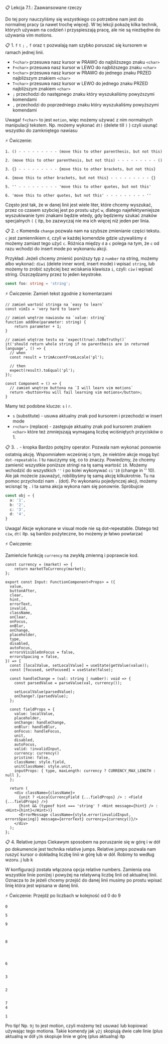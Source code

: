 📋 Lekcja 7.1.: Zaawansowane rzeczy

Do tej pory nauczyliśmy się wszystkiego co potrzebne nam jest
do normalnej pracy (a nawet trochę więcej). W tej lekcji pokażę kilka technik,
których używam na codzień i przyspieszają pracę, ale nie są niezbędne do używania vim motions.

📋 1. `f` `t` `;` `,`
`f` oraz `t` pozwalają nam szybko poruszać się kursorem w ramach jednej 
linii. 

- `f<char>` przesuwa nasz kursor w PRAWO do najbliższego znaku `<char>`
- `F<char>` przesuwa nasz kursor w LEWO do najbliższego znaku `<char>`
- `t<char>` przesuwa nasz kursor w PRAWO do jednego znaku PRZED najbliższym znakiem `<char>`
- `T<char>` przesuwa nasz kursor w LEWO do jednego znaku PRZED najbliższym znakiem `<char>`
- `;` przechodzi do następnego znaku który wyszukaliśmy powyższymi komendami
- `,` przechodzi do poprzedniego znaku który wyszukaliśmy powyższymi komendami

Uwaga!
`f<char>` to jest `motion`, więc możemy używać z nim normalnych manipulacji tekstem.
Np. możemy wykonać `dt)` (delete till `)` ) czyli usunąć wszystko do zamkniętego nawiasu

⚡️ Ćwiczenie:
```
1. () - - - - - - - - - (move this to other parenthesis, but not this)

2. (move this to other parenthesis, but not this) - - - - - - - - - ()

3. {} - - - - - - - - - {move this to other brackets, but not this}

4. {move this to other brackets, but not this} - - - - - - - - - {}

5. '' - - - - - - - - - 'move this to other quotes, but not this'

6. 'move this to other quotes, but not this' - - - - - - - - - ''

```

Często jest tak, że w danej linii jest wiele liter, które chcemy wyszukać, przez co
czasem szybciej jest po prostu użyć `w`, dlatego najefektywniejsze wyszukiwanie 
tymi znakami będzie wtedy, gdy będziemy szukać znaków specjalnych `(` `{` itp, bo zazwyczaj
nie ma ich więcej niż jeden per linia.

📋 2. `c`
Komenda `change` pozwala nam na szybsze zmienianie części tekstu. `c` jest zamiennikiem `d`, 
czyli w każdej komendzie gdzie używaliśmy `d` możemy zamiast tego użyć `c`. Różnica między `d` a `c`
polega na tym, że `c` od razu wchodzi do insert mode po wykonaniu akcji.

Przykład:
Jeżeli chcemy zmienić poniższy typ z `number` na string, możemy albo wykonać:
`diwi` (delete inner word, insert mode) i wpisać `string`, lub możemy to zrobić szybciej
bez wciskania klawisza `i`, czyli: `ciw` i wpisać string. Oszczędzamy przez to jeden keystroke.

```ts
const foo: string = 'string';
```

⚡️ Ćwiczenie:
Zamień tekst zgodnie z komentarzami

```tsx
// zamień wartość stringa na `easy to learn`
const vimIs = 'very hard to learn'

// zamień wnętrze nawiasów na `value: string`
function addOne(parameter: string) {
    return parameter + 1;
}

// zamień wtętrze testu na `expect(true).toBeTruthy()`
it('should return whole string if no parenthesis are in returned language', () => {
  // when
  const result = trimAccentFromLocale('pl');

  // then
  expect(result).toEqual('pl');
});

const Component = () => {
  // zamień wnętrze buttona na `I will learn vim motions`
  return <button>You will fail learning vim motions</button>;
}

```

Mamy też podobne klucze: `s` i `r`.
- `s` (substitute) - usuwa aktualny znak pod kursorem i przechodzi w insert mode
- `r<char>` (replace) - zastępuje aktualny znak pod kursorem znakiem `<char>`
które też zmniejszają wymaganą liczbę wciśniętych przycisków o 1.

📋 3. `.` - kropka
Bardzo potężny operator. Pozwala nam wykonać ponownie ostatnią akcję. Wspomniałem 
wcześniej o tym, że niektóre akcje mogą być `dot-repeatable`. I tu nauczymy się, co to znaczy.
Powiedzmy, że chcemy zamienić wszystkie poniższe stringi na tę samą wartość `10`. Możemy wchodzić 
do wszystkich `''` i po kolei wykonywać `ci'10` (change in '' 10). Ale jak możecie zauważyć,
robilibyśmy tę samą akcję kilkukrotnie. Tu na pomoc przychodzi nam `.` (dot). Po wykonaniu pojedynczej
akcji, możemy wcisnąć tę `.` i ta sama akcja wykona nam się ponownie. Spróbujcie

```ts
const obj = {
  a: '1',
  b: '2',
  c: '3',
  d: '4',
}
```

Uwaga!
Akcje wykonane w visual mode nie są dot-repeatable. Dlatego też `ciw`, `dt(` itp. są
bardzo pożyteczne, bo możemy je łatwo powtarzać

⚡️ Ćwiczenie:

Zamieńcie funkcję `currency` na zwykłą zmienną i poprawcie kod.
```tsx
const currency = (market) => {
    return marketToCurrency(market);
};

export const Input: FunctionComponent<Props> = ({
  value,
  buttonAfter,
  clear,
  hint,
  errorText,
  invalid,
  className,
  onClear,
  onFocus,
  onBlur,
  onChange,
  placeholder,
  type,
  disabled,
  autoFocus,
  errorsVisibleOnFocus = false,
  errorsSpacing = false,
}) => {
  const [localValue, setLocalValue] = useState(getValue(value));
  const [focused, setFocused] = useState(false);

  const handleChange = (val: string | number): void => {
    const parsedValue = parseValue(val, currency());

    setLocalValue(parsedValue);
    onChange?.(parsedValue);
  };

  const fieldProps = {
    value: localValue,
    placeholder,
    onChange: handleChange,
    onBlur: handleBlur,
    onFocus: handleFocus,
    unit,
    disabled,
    autoFocus,
    valid: !invalidInput,
    currency: currency()
    pristine: false,
    className: style.field,
    unitClassName: style.unit,
    inputProps: { type, maxLength: currency ? CURRENCY_MAX_LENGTH : null },
  };

  return (
    <div className={className}>
      {unit ? <LocalCurrencyField {...fieldProps} /> : <Field {...fieldProps} />}
      {hint && (typeof hint === 'string' ? <Hint message={hint} /> : <Hint>{hint}</Hint>)}
      <ErrorMessage className={style.error(invalidInput, errorsSpacing)} message={errorText} currency={currency()}/>
    </div>
  );
};

```

📋 4. Relative jumps
Ciekawym sposobem na poruszanie się w górę i w dół po dokumencie jest technika
relative jumps. Relative jumps pozwala nam ruszyć kursor o dokładną liczbę linii
w górę lub w dół. Robimy to według wzoru.
<liczba linii>j
lub 
<liczba linii>k

W konfiguracji została włączona opcja relative numbers. Zamienia ona wszystkie linie 
poniżej i powyżej na relatywną liczbę linii od aktualnej linii. Oznacza to że jeżeli chcemy
przejść do danej linii musimy po prostu wpisać linię która jest wpisana w danej linii.

⚡️ Ćwiczenie:
Przejdź po liczbach w kolejność od 0 do 9

```
0

5

9



8




6


3


2


7
4

1
```

Pro tip!
Np. `9j` to jest motion, czyli możemy też usuwać lub kopiować używając tego motiona.
Takie komendy jak `y2j` skopiują dwie całe linie (plus aktualną w dół `y3k` skopiuje linie w górę (plus aktualną) itp

